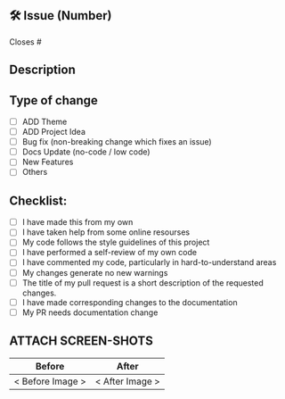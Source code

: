 <!-- If your PR fixes an open issue, use `Closes #101` to link your PR with the issue. #101 stands for the issue number you are fixing -->

## 🛠️ Issue (Number)

<!-- Example: #104 -->

Closes #

## Description

<!-- Please include a summary of the change. Please also include relevant motivation and context. List any dependencies that are required for this change. -->

## Type of change

<!----Please delete options that are not relevant.And in order to tick the check box just add x inside them for example [x] like this----->

- [ ] ADD Theme
- [ ] ADD Project Idea
- [ ] Bug fix (non-breaking change which fixes an issue)
- [ ] Docs Update (no-code / low code)
- [ ] New Features
- [ ] Others

<!-- In case You selected Others in this section please provide the title here -->

## Checklist:

<!----Please delete options that are not relevant.And in order to tick the check box just but x inside them for example [x] like this----->

- [ ] I have made this from my own
- [ ] I have taken help from some online resourses
- [ ] My code follows the style guidelines of this project
- [ ] I have performed a self-review of my own code
- [ ] I have commented my code, particularly in hard-to-understand areas
- [ ] My changes generate no new warnings
- [ ] The title of my pull request is a short description of the requested changes.
- [ ] I have made corresponding changes to the documentation
- [ ] My PR needs documentation change

## ATTACH SCREEN-SHOTS

<!-- please fill the below table with screenshots of before and after (after your changes), You can use the drag&drop method.
Just delete the '< Before Image >' and with the text cursor ther drah and drop your image from file explorer -->

|      Before      |      After      |
| :--------------: | :-------------: |
| < Before Image > | < After Image > |